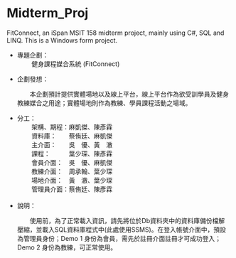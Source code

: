 # Midterm_Proj
FitConnect, an iSpan MSIT 158 midterm project, mainly using C#, SQL and LINQ.
This is a Windows form project.

<ul>
  <li>專題企劃：</li>
  <div>
    <span>&emsp;&emsp;</span>
    健身課程媒合系統 (FitConnect)
  </div>
  <p></p>
  <li>企劃發想：</li>
    <div>
      <p><span>&emsp;&emsp;</span>本企劃預計提供實體場地以及線上平台，線上平台作為欲受訓學員及健身教練媒合之用途；實體場地則作為教練、學員課程活動之場域。</p>
    </div>
    <div></div>
  <li>分工：</li>
  <div>
    <span>&emsp;&emsp;</span>
    架構、期程：麻凱傑、陳彥霖
  </div>
  <div>
    <span>&emsp;&emsp;</span>
    資料庫：<span>&emsp;&emsp;</span>蔡侑廷、麻凱傑
  </div>
  <div>
    <span>&emsp;&emsp;</span>
    主介面：<span>&emsp;&emsp;</span>吳<span>&emsp;</span>優、黃<span>&emsp;</span>澈    
  </div>
    <div>
      <span>&emsp;&emsp;</span>
      課程：<span>&emsp;&emsp;&emsp;</span>葉少琛、陳彥霖      
    </div>
  <div>
    <span>&emsp;&emsp;</span>
    會員介面：<span>&emsp;</span>吳<span>&emsp;</span>優、麻凱傑    
  </div>
  <div>
    <span>&emsp;&emsp;</span>
    教練介面：<span>&emsp;</span>周承翰、葉少琛    
  </div>
  <div>
    <span>&emsp;&emsp;</span>
    場地介面：<span>&emsp;</span>黃<span>&emsp;</span>澈、葉少琛    
  </div>
  <div>
    <span>&emsp;&emsp;</span>
    管理員介面：蔡侑廷、陳彥霖    
  </div>
  <br>
  <li>說明：</li>
  <div>
    <p><span>&emsp;&emsp;</span>使用前，為了正常載入資訊，請先將位於Db資料夾中的資料庫備份檔解壓縮，並載入SQL資料庫程式中(此處使用SSMS)。在登入帳號介面中，預設為管理員身份；Demo 1 身份為會員，需先於註冊介面註冊才可成功登入；Demo 2 身份為教練，可正常使用。</P>
  </div>
</ul>
